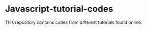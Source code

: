 # Javascript-tutorial-codes

This repository contains codes from different tutorials found online. 
